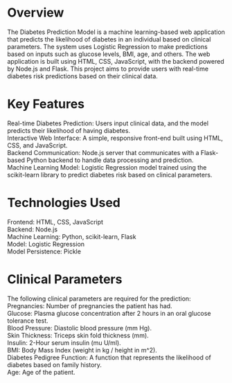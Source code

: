 # Overview
The Diabetes Prediction Model is a machine learning-based web application that predicts the likelihood of diabetes in an individual based on clinical parameters. The system uses Logistic Regression to make predictions based on inputs such as glucose levels, BMI, age, and others. The web application is built using HTML, CSS, JavaScript, with the backend powered by Node.js and Flask. This project aims to provide users with real-time diabetes risk predictions based on their clinical data.<br>

# Key Features
Real-time Diabetes Prediction: Users input clinical data, and the model predicts their likelihood of having diabetes.<br>
Interactive Web Interface: A simple, responsive front-end built using HTML, CSS, and JavaScript.<br>
Backend Communication: Node.js server that communicates with a Flask-based Python backend to handle data processing and prediction.<br>
Machine Learning Model: Logistic Regression model trained using the scikit-learn library to predict diabetes risk based on clinical parameters.<br>

# Technologies Used
Frontend: HTML, CSS, JavaScript<br>
Backend: Node.js<br>
Machine Learning: Python, scikit-learn, Flask <br>
Model: Logistic Regression <br>
Model Persistence: Pickle<br>

# Clinical Parameters
The following clinical parameters are required for the prediction:<br>
Pregnancies: Number of pregnancies the patient has had.<br>
Glucose: Plasma glucose concentration after 2 hours in an oral glucose tolerance test.<br>
Blood Pressure: Diastolic blood pressure (mm Hg).<br>
Skin Thickness: Triceps skin fold thickness (mm).<br>
Insulin: 2-Hour serum insulin (mu U/ml).<br>
BMI: Body Mass Index (weight in kg / height in m^2).<br>
Diabetes Pedigree Function: A function that represents the likelihood of diabetes based on family history.<br>
Age: Age of the patient.<br>
